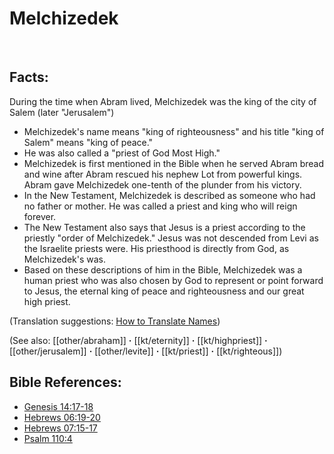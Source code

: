 # Melchizedek #
​
## Facts: ##

During the time when Abram lived, Melchizedek was the king of the city of Salem (later "Jerusalem")

* Melchizedek's name means "king of righteousness" and his title "king of Salem" means "king of peace."
* He was also called a "priest of God Most High."
* Melchizedek is first mentioned in the Bible when he served Abram bread and wine after Abram rescued his nephew Lot from powerful kings. Abram gave Melchizedek one-tenth of the plunder from his victory.
* In the New Testament, Melchizedek is described as someone who had no father or mother. He was called a priest and king who will reign forever. 
* The New Testament also says that Jesus is a priest according to the priestly "order of Melchizedek." Jesus was not descended from Levi as the Israelite priests were. His priesthood is directly from God, as Melchizedek's was.
* Based on these descriptions of him in the Bible, Melchizedek was a human priest who was also chosen by God to represent or point forward to Jesus, the eternal king of peace and righteousness and our great high priest.

(Translation suggestions: [How to Translate Names](en/ta-vol1/translate/man/translate-names))

(See also: [[other/abraham]] **·** [[kt/eternity]] **·** [[kt/highpriest]] **·** [[other/jerusalem]] **·** [[other/levite]] **·** [[kt/priest]] **·** [[kt/righteous]])

## Bible References: ##

* [Genesis 14:17-18](en/tn/gen/help/14/17)
* [Hebrews 06:19-20](en/tn/heb/help/06/19)
* [Hebrews 07:15-17](en/tn/heb/help/07/15)
* [Psalm 110:4](en/tn/psa/help/110/04)